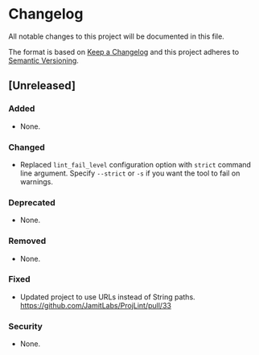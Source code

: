 # Changelog
All notable changes to this project will be documented in this file.

The format is based on [Keep a Changelog](http://keepachangelog.com/en/1.0.0/) and this project adheres to [Semantic Versioning](http://semver.org/spec/v2.0.0.html).

## [Unreleased]
### Added
- None.
### Changed
- Replaced `lint_fail_level` configuration option with `strict` command line argument. Specify `--strict` or `-s` if you want the tool to fail on warnings.
### Deprecated
- None.
### Removed
- None.
### Fixed
- Updated project to use URLs instead of String paths. https://github.com/JamitLabs/ProjLint/pull/33
### Security
- None.

